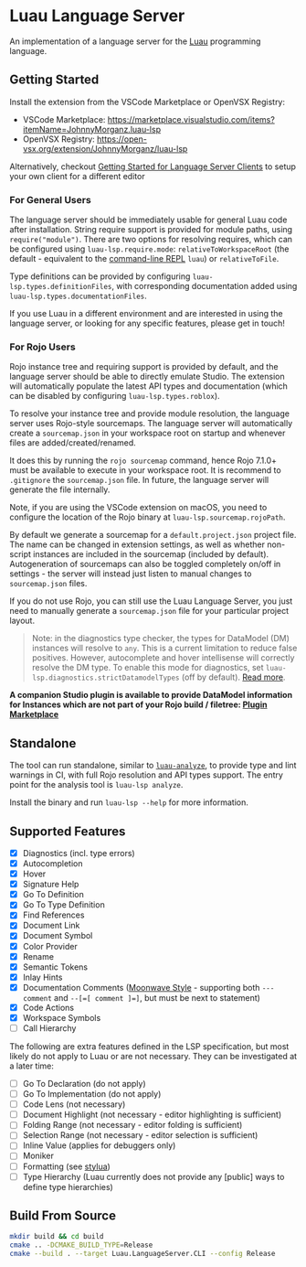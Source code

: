 # Luau Language Server

An implementation of a language server for the [Luau](https://github.com/Roblox/luau) programming language.

## Getting Started

Install the extension from the VSCode Marketplace or OpenVSX Registry:

- VSCode Marketplace: https://marketplace.visualstudio.com/items?itemName=JohnnyMorganz.luau-lsp
- OpenVSX Registry: https://open-vsx.org/extension/JohnnyMorganz/luau-lsp

Alternatively, checkout [Getting Started for Language Server Clients](https://github.com/JohnnyMorganz/luau-lsp/blob/main/editors/README.md)
to setup your own client for a different editor

### For General Users

The language server should be immediately usable for general Luau code after installation.
String require support is provided for module paths, using `require("module")`.
There are two options for resolving requires, which can be configured using `luau-lsp.require.mode`:
`relativeToWorkspaceRoot` (the default - equivalent to the [command-line REPL](https://github.com/Roblox/luau#usage) `luau`)
or `relativeToFile`.

Type definitions can be provided by configuring `luau-lsp.types.definitionFiles`, with corresponding
documentation added using `luau-lsp.types.documentationFiles`.

If you use Luau in a different environment and are interested in using the language server, or
looking for any specific features, please get in touch!

### For Rojo Users

Rojo instance tree and requiring support is provided by default, and the language server should be able to directly emulate Studio.
The extension will automatically populate the latest API types and documentation (which can be disabled by configuring `luau-lsp.types.roblox`).

To resolve your instance tree and provide module resolution, the language server uses Rojo-style sourcemaps.
The language server will automatically create a `sourcemap.json` in your workspace root on startup and whenever files are added/created/renamed.

It does this by running the `rojo sourcemap` command, hence Rojo 7.1.0+ must be available to execute in your workspace root.
It is recommend to `.gitignore` the `sourcemap.json` file. In future, the language server will generate the file internally.

Note, if you are using the VSCode extension on macOS, you need to configure the location of the Rojo binary at `luau-lsp.sourcemap.rojoPath`.

By default we generate a sourcemap for a `default.project.json` project file. The name can be changed in extension settings, as well as whether non-script instances are included in the sourcemap (included by default). Autogeneration of sourcemaps can also be toggled completely on/off in settings - the server will instead just listen to manual changes to `sourcemap.json` files.

If you do not use Rojo, you can still use the Luau Language Server, you just need to manually generate a `sourcemap.json`
file for your particular project layout.

> Note: in the diagnostics type checker, the types for DataModel (DM) instances will resolve to `any`. This is a current limitation to reduce false positives.
> However, autocomplete and hover intellisense will correctly resolve the DM type.
> To enable this mode for diagnostics, set `luau-lsp.diagnostics.strictDatamodelTypes` (off by default).
> [Read more](https://github.com/JohnnyMorganz/luau-lsp/issues/83#issuecomment-1192865024).

**A companion Studio plugin is available to provide DataModel information for Instances which are not part of your Rojo build / filetree: [Plugin Marketplace](https://www.roblox.com/library/10913122509/Luau-Language-Server-Companion)**

## Standalone

The tool can run standalone, similar to [`luau-analyze`](https://github.com/JohnnyMorganz/luau-analyze-rojo), to provide type and lint warnings in CI, with full Rojo resolution and API types support.
The entry point for the analysis tool is `luau-lsp analyze`.

Install the binary and run `luau-lsp --help` for more information.

## Supported Features

- [x] Diagnostics (incl. type errors)
- [x] Autocompletion
- [x] Hover
- [x] Signature Help
- [x] Go To Definition
- [x] Go To Type Definition
- [x] Find References
- [x] Document Link
- [x] Document Symbol
- [x] Color Provider
- [x] Rename
- [x] Semantic Tokens
- [x] Inlay Hints
- [x] Documentation Comments ([Moonwave Style](https://github.com/evaera/moonwave) - supporting both `--- comment` and `--[=[ comment ]=]`, but must be next to statement)
- [x] Code Actions
- [x] Workspace Symbols
- [ ] Call Hierarchy

The following are extra features defined in the LSP specification, but most likely do not apply to Luau or are not necessary.
They can be investigated at a later time:

- [ ] Go To Declaration (do not apply)
- [ ] Go To Implementation (do not apply)
- [ ] Code Lens (not necessary)
- [ ] Document Highlight (not necessary - editor highlighting is sufficient)
- [ ] Folding Range (not necessary - editor folding is sufficient)
- [ ] Selection Range (not necessary - editor selection is sufficient)
- [ ] Inline Value (applies for debuggers only)
- [ ] Moniker
- [ ] Formatting (see [stylua](https://github.com/JohnnyMorganz/StyLua))
- [ ] Type Hierarchy (Luau currently does not provide any [public] ways to define type hierarchies)

## Build From Source

```sh
mkdir build && cd build
cmake .. -DCMAKE_BUILD_TYPE=Release
cmake --build . --target Luau.LanguageServer.CLI --config Release
```
